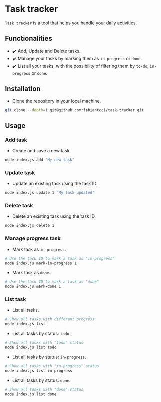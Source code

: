 # Task tracker
`Task tracker` is a tool that helps you handle your daily activities.

## Functionalities
- ✔️ Add, Update and Delete tasks.
- ✔️ Manage your tasks by marking them as `in-progress` or `done`.
- ✔️ List all your tasks, with the possibility of filtering them by `to-do`, `in-progress` or `done`.

## Installation
 - Clone the repository in your local machine.
```bash
git clone --depth=1 git@github.com:fabiantcc1/task-tracker.git
```

## Usage
### Add task
- Create and save a new task.
```bash
node index.js add "My new task"
```

### Update task
- Update an existing task using the task ID.
```bash
node index.js update 1 "My task updated"
```

### Delete task
- Delete an existing task using the task ID.
```bash
node index.js delete 1
```

### Manage progress task
- Mark task as `in-progress`.
```bash
# Use the task ID to mark a task as "in-progress"
node index.js mark-in-progress 1
```
- Mark task as `done`.
```bash
# Use the task ID to mark a task as "done"
node index.js mark-done 1
```
### List task
- List all tasks.
```bash
# Show all tasks with different progress
node index.js list
```

- List all tasks by status: `todo`.
```bash
# Show all tasks with "todo" status
node index.js list todo
```

- List all tasks by status: `in-progress`.
```bash
# Show all tasks with "in-progress" status
node index.js list in-progress
```

- List all tasks by status: `done`.
```bash
# Show all tasks with "done" status
node index.js list done
```